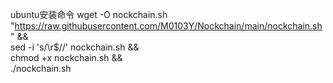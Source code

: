ubuntu安装命令
wget -O nockchain.sh "https://raw.githubusercontent.com/M0103Y/Nockchain/main/nockchain.sh" && \
sed -i 's/\r$//' nockchain.sh && \
chmod +x nockchain.sh && \
./nockchain.sh
